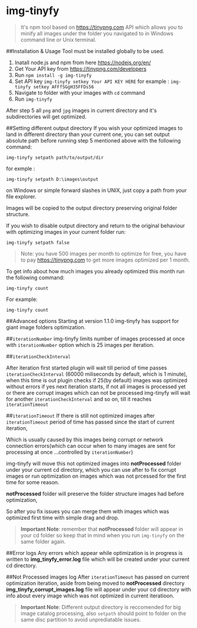 # img-tinyfy
> It's npm tool based on https://tinypng.com API which allows you to minify all images under the folder you navigated to in Windows command line or Unix terminal.

##Installation & Usage
Tool must be installed globally to be used.

1. Inatall node.js and npm from here https://nodejs.org/en/
2. Get Your API key from https://tinypng.com/developers
3. Run ```npm install -g img-tinyfy```
4. Set API key ```img-tinyfy setkey Your API KEY HERE``` for example : ```img-tinyfy setkey AFFfSGgH35FFDs56```
4. Navigate to folder with your images with ```cd``` command
5. Run ```img-tinyfy```

After step 5 all ```png``` and ```jpg``` images in current directory and it's subdirectories will get optimized.

##Setting different output directory
If you wish your optimized images to land in different directory than your current one, you can set output absolute path before running step 5 mentioned above with the following command:

```img-tinyfy setpath path/to/output/dir```

for exmple :

```img-tinyfy setpath D:\images\output```

on Windows or simple forward slashes in UNIX, just copy a path from your file explorer.

Images will be copied to the output directory preserving original folder structure.

If you wish to disable output directory and return to the original behaviour with optimizing images in your current folder run:

``````img-tinyfy setpath false``````


>Note: you have 500 images per month to optimize for free, you have to pay https://tinypng.com to get more images optimized per 1 month.

To get info about how much images you already optimized this month run the following command:

```img-tinyfy count```

For example:

```img-tinyfy count```

##Advanced options
Starting at version 1.1.0 img-tinyfy has support for giant image folders optimization.

##```iterationNumber```
img-tinyfy limits number of images processed at once with ```iterationNumber``` option which is 25 images per iteration.

##```iterationCheckInterval```

After iteration first started plugin will wait till period of time passes ```iterationCheckInterval``` (60000 miliseconds by default, which is 1 minute), when this time is out plugin checks if 25(by default) images was optimized without errors if yes next iteration starts, if not all images is processed yet or there are corrupt images which can not be processed img-tinyfy will wait for another ```iterationCheckInterval``` and so on, till it reaches ```iterationTimeout```

##```iterationTimeout```
If there is still not optimized images after ```iterationTimeout``` period of time has passed since the start of current iteration, 

Which is usually caused by this images being corrupt or network connection errors(which can occur when to many images are sent for processing at once ...controlled by ```iterationNumber```)

img-tinyfy will move this not optimized images into **notProcessed** folder under your current cd directory, which you can use after to fix corrupt images or run optimization on images which was not prcessed for the first time for some reason.

**notProcessed** folder will preserve the folder structure images had before optimization,

So after you fix issues you can merge them with images which was optimized first time with simple drag and drop.

>**Important Note**: remember that **notProcessed** folder will appear in your cd folder so keep that in mind when you run ```img-tinyfy``` on the same folder again.

##Error logs
Any errors which appear while optimization is in progress is written to **img_tinyfy_error.log** file which will be created under your current cd directory.

##Not Processed images log
After ```iterationTimeout``` has passed on current optimization iteration, aside from being moved to **notProcessed** directory **img_tinyfy_corrupt_images.log** file will appear under your cd directory with info about every image which was not optimized in current iteratioon.

>**Important Note**: Different output directory is reccomended for big image catalog processing, also ```setpath``` should point to folder on the same disc partition to avoid unprediatable issues.

